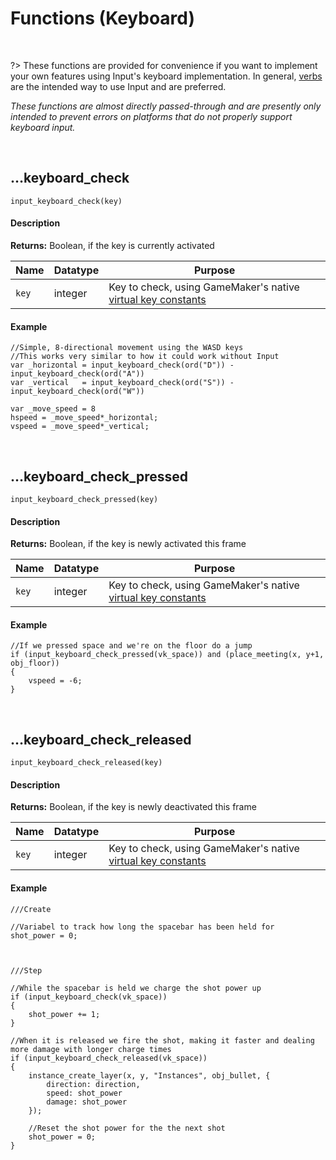 # Functions (Keyboard)

&nbsp;

?> These functions are provided for convenience if you want to implement your own features using Input's keyboard implementation. In general, [verbs](Verbs-and-Bindings) are the intended way to use Input and are preferred.

_These functions are almost directly passed-through and are presently only intended to prevent errors on platforms that do not properly support keyboard input._

&nbsp;

## …keyboard_check

`input_keyboard_check(key)`

<!-- tabs:start -->

#### **Description**

**Returns:** Boolean, if the key is currently activated

|Name    |Datatype|Purpose                                               |
|--------|--------|------------------------------------------------------|
|`key`   |integer |Key to check, using GameMaker's native [virtual key constants](https://manual.yoyogames.com/index.htm#t=GameMaker_Language%2FGML_Reference%2FGame_Input%2FKeyboard_Input%2FKeyboard_Input.htm)|

#### **Example**

```gml
//Simple, 8-directional movement using the WASD keys
//This works very similar to how it could work without Input
var _horizontal = input_keyboard_check(ord("D")) - input_keyboard_check(ord("A"))
var _vertical   = input_keyboard_check(ord("S")) - input_keyboard_check(ord("W"))

var _move_speed = 8
hspeed = _move_speed*_horizontal;
vspeed = _move_speed*_vertical;
```

<!-- tabs:end -->

&nbsp;

## …keyboard_check_pressed

`input_keyboard_check_pressed(key)`

<!-- tabs:start -->

#### **Description**

**Returns:** Boolean, if the key is newly activated this frame

|Name |Datatype|Purpose                                               |
|-----|--------|------------------------------------------------------|
|`key`|integer |Key to check, using GameMaker's native [virtual key constants](https://manual.yoyogames.com/index.htm#t=GameMaker_Language%2FGML_Reference%2FGame_Input%2FKeyboard_Input%2FKeyboard_Input.htm)|

#### **Example**

```gml
//If we pressed space and we're on the floor do a jump
if (input_keyboard_check_pressed(vk_space)) and (place_meeting(x, y+1, obj_floor))
{
    vspeed = -6;
}
```

<!-- tabs:end -->

&nbsp;

## …keyboard_check_released

`input_keyboard_check_released(key)`

<!-- tabs:start -->

#### **Description**

**Returns:** Boolean, if the key is newly deactivated this frame

|Name |Datatype|Purpose                                               |
|-----|--------|------------------------------------------------------|
|`key`|integer |Key to check, using GameMaker's native [virtual key constants](https://manual.yoyogames.com/index.htm#t=GameMaker_Language%2FGML_Reference%2FGame_Input%2FKeyboard_Input%2FKeyboard_Input.htm)|

#### **Example**

```gml
///Create

//Variabel to track how long the spacebar has been held for
shot_power = 0;



///Step

//While the spacebar is held we charge the shot power up
if (input_keyboard_check(vk_space))
{
	shot_power += 1;
}

//When it is released we fire the shot, making it faster and dealing more damage with longer charge times
if (input_keyboard_check_released(vk_space))
{
	instance_create_layer(x, y, "Instances", obj_bullet, {
		direction: direction,
		speed: shot_power
		damage: shot_power	
	});
	
	//Reset the shot power for the the next shot
	shot_power = 0;
}
```

<!-- tabs:end -->